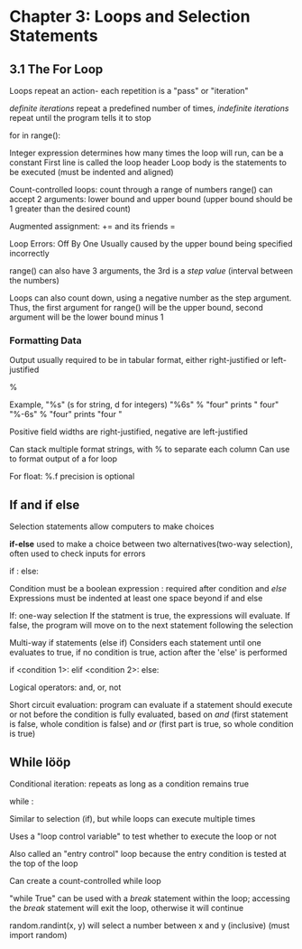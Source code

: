 # Chapter 3: Loops and Selection Statements

## 3.1 The For Loop

Loops repeat an action- each repetition is a "pass" or "iteration"

*definite iterations* repeat a predefined number of times, *indefinite iterations* repeat until the program tells it to stop

for <variable> in range(<integer expression>):
    <statement>

Integer expression determines how many times the loop will run, can be a constant
First line is called the loop header
Loop body is the statements to be executed (must be indented and aligned)

Count-controlled loops: count through a range of numbers
range() can accept 2 arguments: lower bound and upper bound (upper bound should be 1 greater than the desired count)

Augmented assignment: += and its friends
<variable> <operator>= <expression>

Loop Errors: Off By One
Usually caused by the upper bound being specified incorrectly

range() can also have 3 arguments, the 3rd is a *step value* (interval between the numbers)

Loops can also count down, using a negative number as the step argument. Thus, the first argument for range() will be the upper bound, second argument will be the lower bound minus 1

### Formatting Data

Output usually required to be in tabular format, either right-justified or left-justified

<format string> % <datum>

Example,
"%<field width>s" (s for string, d for integers)
"%6s" % "four" prints "  four"
"%-6s" % "four" prints "four  "

Positive field widths are right-justified, negative are left-justified

Can stack multiple format strings, with % to separate each column
Can use to format output of a for loop

For float:
%<field width>.<precision>f
precision is optional

## If and if else

Selection statements allow computers to make choices

**if-else** used to make a choice between two alternatives(two-way selection), often used to check inputs for errors

if <condition>:
    <first set of expressions>
else:
    <alternate expressions>

Condition must be a boolean expression
: required after condition and *else*
Expressions must be indented at least one space beyond if and else

If: one-way selection
If the statment is true, the expressions will evaluate. If false, the program will move on to the next statement following the selection

Multi-way if statements (else if)
Considers each statement until one evaluates to true, if no condition is true, action after the 'else' is performed

if <condition 1>:
    <expression>
elif <condition 2>:
    <expression>
else:
    <expression>

Logical operators:
and, or, not

Short circuit evaluation: program can evaluate if a statement should execute or not before the condition is fully evaluated, based on *and* (first statement is false, whole condition is false) and *or* (first part is true, so whole condition is true)

## While lööp

Conditional iteration: repeats as long as a condition remains true

while <condition>:
    <statements>

Similar to selection (if), but while loops can execute multiple times

Uses a "loop control variable" to test whether to execute the loop or not

Also called an "entry control" loop because the entry condition is tested at the top of the loop

Can create a count-controlled while loop

"while True" can be used with a *break* statement within the loop; accessing the *break* statement will exit the loop, otherwise it will continue

random.randint(x, y) will select a number between x and y (inclusive) (must import random)
